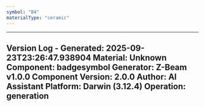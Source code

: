 ```yaml
---
symbol: "B4"
materialType: "ceramic"
---
```


---
Version Log - Generated: 2025-09-23T23:26:47.938904
Material: Unknown
Component: badgesymbol
Generator: Z-Beam v1.0.0
Component Version: 2.0.0
Author: AI Assistant
Platform: Darwin (3.12.4)
Operation: generation
---